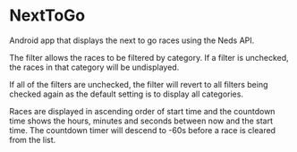 # NextToGo
Android app that displays the next to go races using the Neds API.

The filter allows the races to be filtered by category. If a filter is unchecked, the races in that
category will be undisplayed.

If all of the filters are unchecked, the filter will revert to all filters being checked again as the
default setting is to display all categories.

Races are displayed in ascending order of start time and the countdown time shows the hours, minutes
and seconds between now and the start time. The countdown timer will descend to -60s before a race is
cleared from the list.
